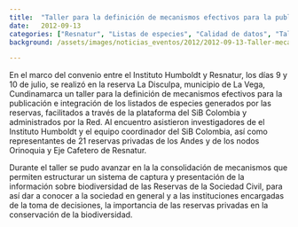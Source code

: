```yaml
---
title:  "Taller para la definición de mecanismos efectivos para la publicación e integración de los listados de especies generados por reservas de la sociedad civil"
date:   2012-09-13
categories: ["Resnatur", "Listas de especies", "Calidad de datos", "Talleres", "2012"]
background: /assets/images/noticias_eventos/2012/2012-09-13-Taller-mecanismos-efectivos-publicación-listados-especies-b.jpg

---
```


En el marco del convenio entre el Instituto Humboldt y Resnatur, los días 9 y 10 de julio, se realizó en la reserva La Disculpa, municipio de La Vega, Cundinamarca un taller para la definición de mecanismos efectivos para la publicación e integración de los listados de especies generados por las reservas, facilitados a través de la plataforma del SiB Colombia y administrados por la Red. Al encuentro asistieron investigadores de el Instituto Humboldt y el equipo coordinador del SiB Colombia, así como representantes de 21 reservas privadas de los Andes y de los nodos Orinoquia y Eje Cafetero de Resnatur.  

Durante el taller se pudo avanzar en la la consolidación de mecanismos que permiten estructurar un sistema de captura y presentación de la información sobre biodiversidad de las Reservas de la Sociedad Civil, para así dar a conocer a la sociedad en general y a las instituciones encargadas de la toma de decisiones, la importancia de las reservas privadas en la conservación de la biodiversidad.

